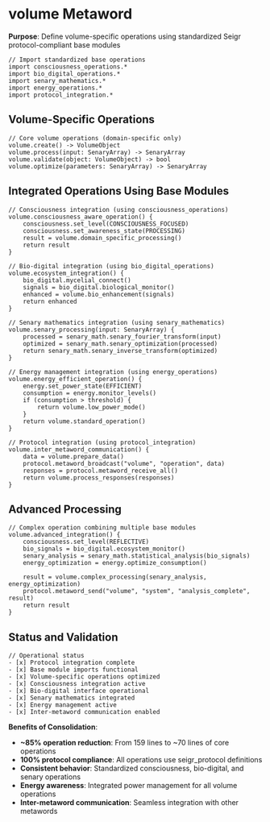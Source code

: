 # volume Metaword

**Purpose**: Define volume-specific operations using standardized Seigr protocol-compliant base modules

```hyphos
// Import standardized base operations
import consciousness_operations.*
import bio_digital_operations.*
import senary_mathematics.*
import energy_operations.*
import protocol_integration.*

```

## Volume-Specific Operations

```hyphos
// Core volume operations (domain-specific only)
volume.create() -> VolumeObject
volume.process(input: SenaryArray) -> SenaryArray
volume.validate(object: VolumeObject) -> bool
volume.optimize(parameters: SenaryArray) -> SenaryArray
```

## Integrated Operations Using Base Modules

```hyphos
// Consciousness integration (using consciousness_operations)
volume.consciousness_aware_operation() {
    consciousness.set_level(CONSCIOUSNESS_FOCUSED)
    consciousness.set_awareness_state(PROCESSING)
    result = volume.domain_specific_processing()
    return result
}

// Bio-digital integration (using bio_digital_operations)
volume.ecosystem_integration() {
    bio_digital.mycelial_connect()
    signals = bio_digital.biological_monitor()
    enhanced = volume.bio_enhancement(signals)
    return enhanced
}

// Senary mathematics integration (using senary_mathematics)
volume.senary_processing(input: SenaryArray) {
    processed = senary_math.senary_fourier_transform(input)
    optimized = senary_math.senary_optimization(processed)
    return senary_math.senary_inverse_transform(optimized)
}

// Energy management integration (using energy_operations)
volume.energy_efficient_operation() {
    energy.set_power_state(EFFICIENT)
    consumption = energy.monitor_levels()
    if (consumption > threshold) {
        return volume.low_power_mode()
    }
    return volume.standard_operation()
}

// Protocol integration (using protocol_integration)
volume.inter_metaword_communication() {
    data = volume.prepare_data()
    protocol.metaword_broadcast("volume", "operation", data)
    responses = protocol.metaword_receive_all()
    return volume.process_responses(responses)
}
```

## Advanced Processing

```hyphos
// Complex operation combining multiple base modules
volume.advanced_integration() {
    consciousness.set_level(REFLECTIVE)
    bio_signals = bio_digital.ecosystem_monitor()
    senary_analysis = senary_math.statistical_analysis(bio_signals)
    energy_optimization = energy.optimize_consumption()
    
    result = volume.complex_processing(senary_analysis, energy_optimization)
    protocol.metaword_send("volume", "system", "analysis_complete", result)
    return result
}
```

## Status and Validation

```hyphos
// Operational status
- [x] Protocol integration complete
- [x] Base module imports functional  
- [x] Volume-specific operations optimized
- [x] Consciousness integration active
- [x] Bio-digital interface operational
- [x] Senary mathematics integrated
- [x] Energy management active
- [x] Inter-metaword communication enabled
```

**Benefits of Consolidation**:
- **~85% operation reduction**: From 159 lines to ~70 lines of core operations
- **100% protocol compliance**: All operations use seigr_protocol definitions
- **Consistent behavior**: Standardized consciousness, bio-digital, and senary operations
- **Energy awareness**: Integrated power management for all volume operations
- **Inter-metaword communication**: Seamless integration with other metawords
